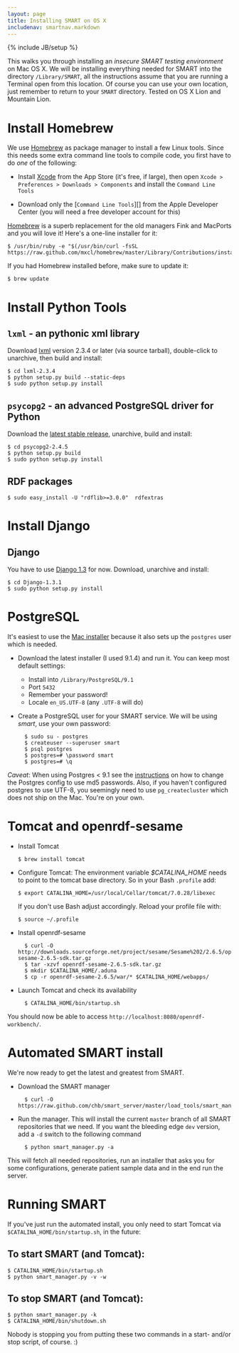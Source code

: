 ```yaml
---
layout: page
title: Installing SMART on OS X
includenav: smartnav.markdown
---
```


{% include JB/setup %}

This walks you through installing an *insecure SMART testing environment* on
Mac OS X. We will be installing everything needed for SMART into the directory
`/Library/SMART`, all the instructions assume that you are running a Terminal
open from this location. Of course you can use your own location, just remember
to return to your `SMART` directory. Tested on OS X Lion and Mountain Lion.

# Install Homebrew

We use [Homebrew][] as package manager to install a few Linux tools. Since this
needs some extra command line tools to compile code, you first have to do
*one* of the following:

* Install [Xcode][] from the App Store (it's free, if large), then open
  `Xcode > Preferences > Downloads > Components` and install the `Command Line
  Tools`

* Download only the [`Command Line Tools`][] from the Apple Developer Center
  (you will need a free developer account for this)


[Homebrew][] is a superb replacement for the old managers Fink and MacPorts and
you will love it! Here's a one-line installer for it:

    $ /usr/bin/ruby -e "$(/usr/bin/curl -fsSL https://raw.github.com/mxcl/homebrew/master/Library/Contributions/install_homebrew.rb)"

If you had Homebrew installed before, make sure to update it:

    $ brew update

[Homebrew]: http://mxcl.github.com/homebrew/
[Xcode]: http://itunes.apple.com/ch/app/xcode/id497799835?l=en&mt=12
[Command Line Tools]: https://developer.apple.com/downloads/index.action


# Install Python Tools 

## `lxml` - an pythonic xml library

Download [lxml][] version 2.3.4 or later (via source tarball), double-click to
unarchive, then build and install:

    $ cd lxml-2.3.4
    $ python setup.py build --static-deps
    $ sudo python setup.py install

## `psycopg2` - an advanced PostgreSQL driver for Python

Download the [latest stable release][psycopg], unarchive, build and install:

    $ cd psycopg2-2.4.5
    $ python setup.py build
    $ sudo python setup.py install

## RDF packages

    $ sudo easy_install -U "rdflib>=3.0.0"  rdfextras


# Install Django 

## Django

You have to use [Django 1.3][django] for now. Download, unarchive and install:

    $ cd Django-1.3.1
    $ sudo python setup.py install


[lxml]: http://pypi.python.org/pypi/lxml/2.3.4#downloads
[psycopg]: http://initd.org/psycopg/
[django]: https://www.djangoproject.com/download/


# PostgreSQL

It's easiest to use the [Mac installer][postgres-mac] because it also sets up
the `postgres` user which is needed.

* Download the latest installer (I used 9.1.4) and run it. You can keep most
  default settings:
  
  - Install into `/Library/PostgreSQL/9.1`
  - Port `5432`
  - Remember your password!
  - Locale `en_US.UTF-8` (any `.UTF-8` will do)

* Create a PostgreSQL user for your SMART service. We will be using *smart*,
  use your own password:
      
        $ sudo su - postgres
        $ createuser --superuser smart
        $ psql postgres
        $ postgres=# \password smart
        $ postgres=# \q

*Caveat*: When using Postgres < 9.1 see the [instructions][] on how to change
the Postgres config to use md5 passwords. Also, if you haven't configured
postgres to use UTF-8, you seemingly need to use `pg_createcluster` which does
not ship on the Mac. You're on your own.

[postgres-mac]: http://www.postgresql.org/download/macosx/
[instructions]: https://github.com/chb/smart_server


# Tomcat and openrdf-sesame

* Install Tomcat

      $ brew install tomcat

* Configure Tomcat: The environment variable *$CATALINA_HOME* needs to point
  to the tomcat base directory. So in your Bash `.profile` add:

      $ export CATALINA_HOME=/usr/local/Cellar/tomcat/7.0.28/libexec

  If you don't use Bash adjust accordingly. Reload your profile file with:

      $ source ~/.profile

* Install openrdf-sesame

        $ curl -O http://downloads.sourceforge.net/project/sesame/Sesame%202/2.6.5/openrdf-sesame-2.6.5-sdk.tar.gz
        $ tar -xzvf openrdf-sesame-2.6.5-sdk.tar.gz
        $ mkdir $CATALINA_HOME/.aduna
        $ cp -r openrdf-sesame-2.6.5/war/* $CATALINA_HOME/webapps/
          
* Launch Tomcat and check its availability
  
        $ CATALINA_HOME/bin/startup.sh
  
You should now be able to access `http://localhost:8080/openrdf-workbench/`.


# Automated SMART install

We're now ready to get the latest and greatest from SMART.

* Download the SMART manager
  
        $ curl -O https://raw.github.com/chb/smart_server/master/load_tools/smart_manager.py

* Run the manager. This will install the current `master` branch of all SMART
  repositories that we need. If you want the bleeding edge `dev` version, add a
  `-d` switch to the following command

        $ python smart_manager.py -a

This will fetch all needed repositories, run an installer that asks you for some
configurations, generate patient sample data and in the end run the server.


# Running SMART

If you've just run the automated install, you only need to start Tomcat via
`$CATALINA_HOME/bin/startup.sh`, in the future:

## To start SMART (and Tomcat):

    $ CATALINA_HOME/bin/startup.sh
    $ python smart_manager.py -v -w

## To stop SMART (and Tomcat):

    $ python smart_manager.py -k
    $ CATALINA_HOME/bin/shutdown.sh

Nobody is stopping you from putting these two commands in a start- and/or stop
script, of course. :)